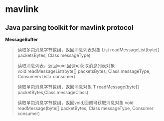 # mavlink
Java parsing toolkit for mavlink protocol
---
**MessageBuffer**
> 读取多包消息字节数组，返回消息列表对象
> List<T> readMessageList(byte[] packetsBytes, Class<T> messageType)  
>
> 读取消息列表，返回void,回调可获取消息列表对象            
> void readMessageList(byte[] packetsBytes, Class<T> messageType, Consumer<List<T>> consumer)  
>
> 读取单包消息字节数组，返回消息对象
> T readMessage(byte[] packetBytes,Class<T> messageClass)       
>
> 读取单包消息字节数组，返回void,回调可获取消息对象
> void readMessage(byte[] packetBytes, Class<T> messageType, Consumer<T> consumer)
